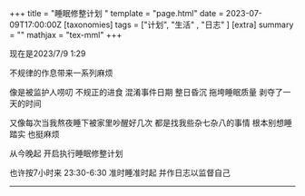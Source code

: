 +++
title = "睡眠修整计划 "
template = "page.html"
date = 2023-07-09T17:00:00Z
[taxonomies]
tags = ["计划", "生活" , "日志" ]
[extra]
summary = ""
mathjax = "tex-mml"
+++


<!-- more -->
现在是2023/7/9   1:29

不规律的作息带来一系列麻烦

像是被监护人唠叨 不规正的进食 混淆事件日期 整日昏沉 拖垮睡眠质量 剥夺了一天的时间

又像每次当我熬夜睡下被家里吵醒好几次   都是找我些杂七杂八的事情  根本别想睡踏实   也挺麻烦 


从今晚起     开启执行睡眠修整计划  

也许按7小时来      23:30-6:30  准时睡准时起  并作日志以监督自己

----------------------------------------------------------------------------------------


